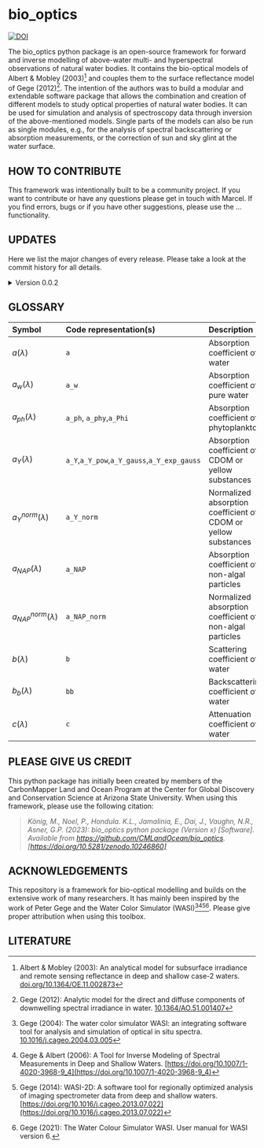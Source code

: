 # bio_optics
[![DOI](https://zenodo.org/badge/DOI/10.5281/zenodo.10246861.svg)](https://doi.org/10.5281/zenodo.10246861)

The bio_optics python package is an open-source framework for forward and inverse modelling of above-water multi- and hyperspectral observations of natural water bodies. It contains the bio-optical models of Albert & Mobley (2003)[^1] and couples them to the surface reflectance model of Gege (2012)[^2]. The intention of the authors was to build a modular and extendable software package that allows the combination and creation of different models to study optical properties of natural water bodies. It can be used for simulation and analysis of spectroscopy data through inversion of the above-mentioned models. Single parts of the models can also be run as single modules, e.g., for the analysis of spectral backscattering or absorption measurements, or the correction of sun and sky glint at the water surface. 

## HOW TO CONTRIBUTE
This framework was intentionally built to be a community project. If you want to contribute or have any questions please get in touch with Marcel. If you find errors, bugs or if you have other suggestions, please use the ... functionality.

## UPDATES
Here we list the major changes of every release. Please take a look at the commit history for all details.

<details>
<summary>Version 0.0.2</summary>

- Integration of HEREON bio-optical model including a split of `a_d` into `a_md` and `a_bd`, and `b_d` into `b_bd` and `b_md` 
- Renaming of key variables and functions following the style `Quantity_Specification` to better resemble symbolism typically used in the bio-optical community (e.g., $b_{bw}$ is now represented as `bb_w` instead of `b_bw` and $R_{rs}$ is now represented as `Rrs` instead of `R_rs`). See the new GLOSSARY for details.
- Integration of OPSHAL for identification of optically shallow water
</details>


## GLOSSARY
| Symbol            | Code representation(s) | Description | Unit |
| :---------------- | :------- | :---- | :---- |
| $a(\lambda)$       |   `a`   | Absorption coefficient of water | $\text{m}^{-1}$ |
| $a_w(\lambda)$       |   `a_w`   | Absorption coefficient of pure water | $\text{m}^{-1}$ |
| $a_{ph}(\lambda)$       |   `a_ph`, `a_phy`,`a_Phi`   | Absorption coefficient of phytoplankton | $\text{m}^{-1}$ |
| $a_Y(\lambda)$       |   `a_Y`,`a_Y_pow`,`a_Y_gauss`,`a_Y_exp_gauss`   | Absorption coefficient of CDOM or yellow substances | $\text{m}^{-1}$ |
| $a_Y^{norm}(\lambda)$       |   `a_Y_norm`   | Normalized absorption coefficient of CDOM or yellow substances | $\text{m}^{-1}$ |
| $a_{NAP}(\lambda)$       |   `a_NAP`   | Absorption coefficient of non-algal particles | $\text{m}^{-1}$ |
| $a_{NAP}^{norm}(\lambda)$       |   `a_NAP_norm`   | Normalized absorption coefficient of non-algal particles | $\text{m}^{-1}$ |
| $b(\lambda)$       |   `b`   | Scattering coefficient of water | $\text{m}^{-1}$ |
| $b_b(\lambda)$       |   `bb`   | Backscattering coefficient of water | $\text{m}^{-1}$ |
| $c(\lambda)$       |   `c`   | Attenuation coefficient of water | $\text{m}^{-1}$ |

## PLEASE GIVE US CREDIT
This python package has initially been created by members of the CarbonMapper Land and Ocean Program at the Center for Global Discovery and Conservation Science at Arizona State University. When using this framework, please use the following citation:

> _König, M., Noel, P., Hondula. K.L., Jamalinia, E., Dai, J., Vaughn, N.R., Asner, G.P. (2023): bio_optics python package (Version x) [Software]. Available from https://github.com/CMLandOcean/bio_optics. [https://doi.org/10.5281/zenodo.10246860]_

## ACKNOWLEDGEMENTS
This repository is a framework for bio-optical modelling and builds on the extensive work of many researchers. It has mainly been inspired by the work of Peter Gege and the Water Color Simulator (WASI)[^3][^4][^5][^6]. Please give proper attribution when using this toolbox.

## LITERATURE
[^1]: Albert & Mobley (2003): An analytical model for subsurface irradiance and remote sensing reflectance in deep and shallow case-2 waters. [doi.org/10.1364/OE.11.002873](https://doi.org/10.1364/OE.11.002873)

[^2]: Gege (2012): Analytic model for the direct and diffuse components of downwelling spectral irradiance in water. [10.1364/AO.51.001407](https://doi.org/10.1364/AO.51.001407)

[^3]: Gege (2004): The water color simulator WASI: an integrating software tool for analysis and simulation of optical in situ spectra. [10.1016/j.cageo.2004.03.005](https://doi.org/10.1016/j.cageo.2004.03.005)

[^4]: Gege & Albert (2006): A Tool for Inverse Modeling of Spectral Measurements in Deep and Shallow Waters. [https://doi.org/10.1007/1-4020-3968-9_4](https://doi.org/10.1007/1-4020-3968-9_4)

[^5]: Gege (2014): WASI-2D: A software tool for regionally optimized analysis of imaging spectrometer data from deep and shallow waters. [https://doi.org/10.1016/j.cageo.2013.07.022](https://doi.org/10.1016/j.cageo.2013.07.022)

[^6]: Gege (2021): The Water Colour Simulator WASI. User manual for WASI version 6.

